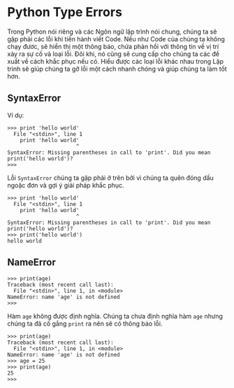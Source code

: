 # Python Type Errors

Trong Python nói riêng và các Ngôn ngữ lập trình nói chung, chúng ta sẽ gặp phải các lỗi khi tiến hành viết Code. Nếu như Code của chúng ta không chạy đươc, sẽ hiển thị một thông báo, chứa phản hồi với thông tin về vị trí xảy ra sự cố và loại lỗi. Đôi khi, nó cũng sẽ cung cấp cho chúng ta các đề xuất về cách khắc phục nếu có. Hiểu được các loại lỗi khác nhau trong Lập trình sẽ giúp chúng ta gỡ lỗi một cách nhanh chóng và giúp chúng ta làm tốt hơn.

## SyntaxError

Ví dụ:

```
>>> print 'hello world'
  File "<stdin>", line 1
    print 'hello world'
                      ^
SyntaxError: Missing parentheses in call to 'print'. Did you mean print('hello world')?
>>>
```

Lỗi `SyntaxError` chúng ta gặp phải ở trên bởi vì chúng ta quên đóng dấu ngoặc đơn và gợi ý giải pháp khắc phục.

```
>>> print 'hello world'
  File "<stdin>", line 1
    print 'hello world'
                      ^
SyntaxError: Missing parentheses in call to 'print'. Did you mean print('hello world')?
>>> print('hello world')
hello world
```

## NameError

```
>>> print(age)
Traceback (most recent call last):
  File "<stdin>", line 1, in <module>
NameError: name 'age' is not defined
>>>
```

Hàm `age` không được định nghĩa. Chúng ta chưa định nghĩa hàm `age` nhưng chúng ta đã cố gắng `print` ra nên sẽ có thông báo lỗi.

```
>>> print(age)
Traceback (most recent call last):
  File "<stdin>", line 1, in <module>
NameError: name 'age' is not defined
>>> age = 25
>>> print(age)
25
>>>
```